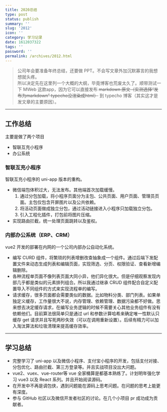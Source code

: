 ```yaml
---
title: 2020总结
type: post
status: publish
summary: ''
slug: '2012'
icon: ''
category: 学习记录
date: 1612037322
tags: ''
password: ''
permalink: /archives/2012.html
---
```


<blockquote>
<p>公司年会要准备年终总结，还要做 PPT。不会写文章外加沉默寡言的我想想就头疼。<br/>
所以决定先在这里列一个大概的大纲，毕竟博客也荒废太久了。顺带测试一下 MWeb 这款app，因为它可以直接发布 <del>markdown 原文（实测选择“发布为markdown” typecho没渲染成html）</del> 到 typecho 博客（其实这才是发文章的主要原因）。</p>
</blockquote>

<hr/>

<h2 id="toc_0">工作总结</h2>

<p>主要是做了两个项目</p>

<ul>
<li> 智联互充小程序</li>
<li> 办公系统</li>
</ul>

<h3 id="toc_1">智联互充小程序</h3>

<p>智联互充小程序的 uni-app 版本的重构。</p>

<ul>
<li>微信端包体积过大，无法发布。其他端首次加载缓慢。
<ol>
<li>通过分包加载，将小程序页面分为主包、公共页面、用户页面、管理员页面。主包仅包含开屏图片以及公共依赖。</li>
<li>将活动页面做成独立分包，通过活动链接进入小程序只加载独立分包。</li>
<li>引入工程化插件，打包前将图片压缩。</li>
</ol></li>
<li>实现路由拦截，统一处理页面跳转以及鉴权。<br/></li>
</ul>

<h3 id="toc_2">内部办公系统（ERP、CRM）</h3>

<p>vue2 开发的部署在内网的一个公司内部办公自动化系统。</p>

<ul>
<li>编写 CURD 组件，将繁琐的列表增删改查抽象成一个组件。通过后端下发配置文件来动态生成列表和编辑页面，实现筛选、分页、权限验证、查看新增编辑删除。</li>
<li>各种流程单页面不像列表页面大同小异，他们异化很大。但是仔细观察发现内部几乎都是类似的元素排列组合。所以我通过继承 CRUD 组件配合自定义配置导入不同组件的方式来实现流程单的编写。</li>
<li>请求缓存，很多页面都会需要类似的数据。比如物料分类、部门列表。如果单独定义缓存，工作量很大不说，内存管理、依赖管理、数据污染都不好做。思来想去决定缓存请求，在编写业务逻辑的时候不需要关心其他业务组件有没有依赖他们。目前算法很简单只是通过 url 和参数计算哈希来确定唯一性默认只缓存 get 请求并且写死两秒失效（可以在调用重新设置）。后续有精力可以加入淘汰算法和垃圾清理来提高缓存效率。</li>
</ul>

<hr/>

<h2 id="toc_3">学习总结</h2>

<ul>
<li>完整学习了 uni-app 以及微信小程序、支付宝小程序的开发，包括支付对接、分包优化、路由拦截、第三方登录等。并且实战项目没出大问题。</li>
<li>vue2、vuex、vue-router等 vue 全家桶算是都基本熟练了。计划明年强化学习 vue3 以及 React 系列。并且开始阅读源码。</li>
<li>在开发中不再是调包侠，遇到问题能在源码上思考问题。在问题的思考上能更有深度。</li>
<li>参与 GitHub 社区以及微信开发者社区的讨论。在几个小项目 pr 成功成为贡献者。</li>
</ul>
